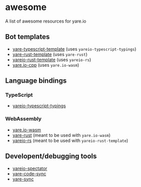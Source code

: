 # awesome
A list of awesome resources for yare.io

## Bot templates

- [yare-typescript-template](https://github.com/swz-gh/yare-typescript-template) (uses `yareio-typescript-typings`)
- [yare-rust-template](https://github.com/swz-gh/yare-rust-template) (uses `yare-rust`)
- [yareio-rust-template](https://github.com/Jules-Bertholet/yareio-rust-template) (uses `yareio-rs`)
- [yare.io-cpp](https://github.com/L0laapk3/yare.io-cpp) (uses `yare.io-wasm`)

## Language bindings

### TypeScript

- [yareio-typescript-typings](https://github.com/Jules-Bertholet/yareio-typescript-typings)

### WebAssembly

- [yare.io-wasm](https://github.com/L0laapk3/yare.io-wasm)
- [yare-rust](https://github.com/ViliamVadocz/yare-rust) (meant to be used with `yare.io-wasm`)
- [yareio-rs](https://crates.io/crates/yareio-sys) (meant to be used with `yareio-rust-template`)

## Developent/debugging tools

- [yareio-spectator](https://github.com/trevorcode/yareio-spectator)
- [yare-code-sync](https://github.com/arikwex/yare-code-sync)
- [yare-sync](https://github.com/swz-gh/yare-sync)
